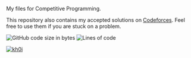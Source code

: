 My files for Competitive Programming.

This repository also contains my accepted solutions on [Codeforces](https://codeforces.com). Feel free to use them if you are stuck on a problem.

![GitHub code size in bytes](https://img.shields.io/github/languages/code-size/lekhoi2407/cp-files)
![Lines of code](https://img.shields.io/tokei/lines/github/lekhoi2407/cp-files)

[![kh0i](https://img.shields.io/endpoint?url=https%3A%2F%2Fatcoder-badges.now.sh%2Fapi%2Fcodeforces%2Fjson%2Fkh0i)](https://codeforces.com/profile/kh0i)
